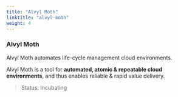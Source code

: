 ```yaml
---
title: "Alvyl Moth"
linktitle: "alvyl-moth"
weight: 4
---
```


### Alvyl Moth

Alvyl Moth automates life-cycle management cloud environments.

Alvyl Moth is a tool for **automated, atomic & repeatable cloud environments**, and thus enables reliable & rapid value delivery.

> Status: Incubating
